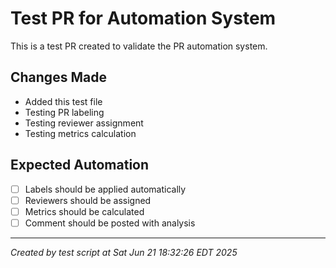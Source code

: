 # Test PR for Automation System

This is a test PR created to validate the PR automation system.

## Changes Made
- Added this test file
- Testing PR labeling
- Testing reviewer assignment
- Testing metrics calculation

## Expected Automation
- [ ] Labels should be applied automatically
- [ ] Reviewers should be assigned
- [ ] Metrics should be calculated
- [ ] Comment should be posted with analysis

---
*Created by test script at Sat Jun 21 18:32:26 EDT 2025*
